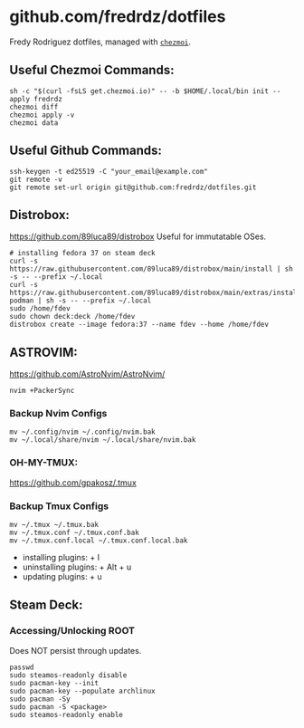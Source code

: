 # github.com/fredrdz/dotfiles

Fredy Rodriguez dotfiles, managed with [`chezmoi`](https://github.com/twpayne/chezmoi).

## Useful Chezmoi Commands:
```
sh -c "$(curl -fsLS get.chezmoi.io)" -- -b $HOME/.local/bin init --apply fredrdz
chezmoi diff
chezmoi apply -v
chezmoi data
```

## Useful Github Commands:
```
ssh-keygen -t ed25519 -C "your_email@example.com"
git remote -v
git remote set-url origin git@github.com:fredrdz/dotfiles.git
```

## Distrobox:
https://github.com/89luca89/distrobox
Useful for immutatable OSes.
```
# installing fedora 37 on steam deck
curl -s https://raw.githubusercontent.com/89luca89/distrobox/main/install | sh -s -- --prefix ~/.local
curl -s https://raw.githubusercontent.com/89luca89/distrobox/main/extras/install-podman | sh -s -- --prefix ~/.local
sudo /home/fdev
sudo chown deck:deck /home/fdev
distrobox create --image fedora:37 --name fdev --home /home/fdev
```

## ASTROVIM:
https://github.com/AstroNvim/AstroNvim/
```
nvim +PackerSync
```
### Backup Nvim Configs
```
mv ~/.config/nvim ~/.config/nvim.bak
mv ~/.local/share/nvim ~/.local/share/nvim.bak
```

### OH-MY-TMUX:
https://github.com/gpakosz/.tmux
### Backup Tmux Configs
```
mv ~/.tmux ~/.tmux.bak
mv ~/.tmux.conf ~/.tmux.conf.bak
mv ~/.tmux.conf.local ~/.tmux.conf.local.bak
```
* installing plugins: <prefix> + I
* uninstalling plugins: <prefix> + Alt + u
* updating plugins: <prefix> + u

## Steam Deck:
### Accessing/Unlocking ROOT 
Does NOT persist through updates.
```
passwd
sudo steamos-readonly disable
sudo pacman-key --init
sudo pacman-key --populate archlinux
sudo pacman -Sy
sudo pacman -S <package>
sudo steamos-readonly enable
```
